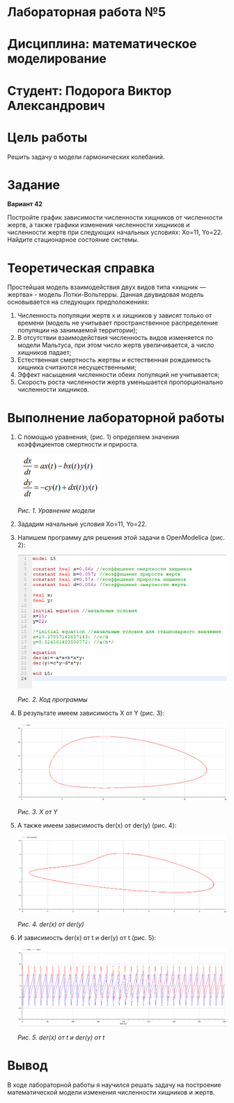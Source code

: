 # Лабораторная работа №5
# Дисциплина: математическое моделирование
# Студент: Подорога Виктор Александрович

# Цель работы

Решить задачу о модели гармонических колебаний.

# Задание

**Вариант 42**

Постройте график зависимости численности хищников от численности жертв, а также графики изменения численности хищников и численности жертв при следующих начальных условиях: Xo=11, Yo=22. Найдите стационарное состояние системы.

# Теоретическая справка

Простейшая модель взаимодействия двух видов типа «хищник — жертва» - модель Лотки-Вольтерры. Данная двувидовая модель основывается на следующих предположениях: 

1. Численность популяции жертв x и хищников y зависят только от времени (модель не учитывает пространственное распределение популяции на занимаемой территории);
2. В отсутствии взаимодействия численность видов изменяется по модели Мальтуса, при этом число жертв увеличивается, а число хищников падает;
3. Естественная смертность жертвы и естественная рождаемость хищника считаются несущественными;
4. Эффект насыщения численности обеих популяций не учитывается;
5. Скорость роста численности жертв уменьшается пропорционально численности хищников.

# Выполнение лабораторной работы

1. С помощью уравнения, (рис. 1) определяем значения коэффициентов смертности и прироста.

   ![Уравнение модели](image/0.1.png)

   *Рис. 1. Уравнение модели*

2. Зададим начальные условия Xо=11, Yo=22.

3. Напишем программу для решения этой задачи в OpenModelica (рис. 2):

   ![Код программы](image/1.png)

   *Рис. 2. Код программы*

4. В результате имеем зависимость X от Y (рис. 3):

   ![X от Y](image/2.png)

   *Рис. 3. X от Y*

9. А также имеем зависимость der(x) от der(y) (рис. 4):

   ![der(x) от der(y)](image/3.png)

   *Рис. 4. der(x) от der(y)*
   
6. И зависимость der(x) от t и der(y) от t (рис. 5):

   ![der(x) от t и der(y) от t](image/4.png)

   *Рис. 5. der(x) от t и der(y) от t*

# Вывод

В ходе лабораторной работы я научился решать задачу на построение математической модели изменения численности хищников и жертв.